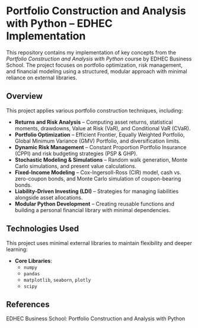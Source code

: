 # **Portfolio Construction and Analysis with Python – EDHEC Implementation**  

This repository contains my implementation of key concepts from the *Portfolio Construction and Analysis with Python* course by EDHEC Business School. The project focuses on portfolio optimization, risk management, and financial modeling using a structured, modular approach with minimal reliance on external libraries.  

## **Overview**  

This project applies various portfolio construction techniques, including:  

- **Returns and Risk Analysis** – Computing asset returns, statistical moments, drawdowns, Value at Risk (VaR), and Conditional VaR (CVaR).  
- **Portfolio Optimization** – Efficient Frontier, Equally Weighted Portfolio, Global Minimum Variance (GMV) Portfolio, and diversification limits.  
- **Dynamic Risk Management** – Constant Proportion Portfolio Insurance (CPPI) and risk budgeting strategies (PSP & GHP).  
- **Stochastic Modeling & Simulations** – Random walk generation, Monte Carlo simulations, and present value calculations.  
- **Fixed-Income Modeling** – Cox-Ingersoll-Ross (CIR) model, cash vs. zero-coupon bonds, and Monte Carlo simulation of coupon-bearing bonds.  
- **Liability-Driven Investing (LDI)** – Strategies for managing liabilities alongside asset allocations.  
- **Modular Python Development** – Creating reusable functions and building a personal financial library with minimal dependencies.  

## **Technologies Used**  

This project uses minimal external libraries to maintain flexibility and deeper learning:  

- **Core Libraries**:  
  - `numpy`  
  - `pandas`  
  - `matplotlib`, `seaborn`, `plotly`  
  - `scipy`  

## **References**
EDHEC Business School: Portfolio Construction and Analysis with Python
